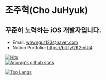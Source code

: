 # 조주혁(Cho JuHyuk)
## 꾸준히 노력하는 iOS 개발자입니다.
* Email: whwngur123@naver.com
* Notion Portfolio: https://bit.ly/2K2mUI4


[![Hits](https://hits.seeyoufarm.com/api/count/incr/badge.svg?url=https%3A%2F%2Fgithub.com%2Fjo030225&count_bg=%2379C83D&title_bg=%23555555&icon=&icon_color=%23E7E7E7&title=hits&edge_flat=false)](https://hits.seeyoufarm.com)                                                     
[![Anurag's github stats](https://github-readme-stats.vercel.app/api?username=jo030225)](https://github.com/anuraghazra/github-readme-stats)


[![Top Langs](https://github-readme-stats.vercel.app/api/top-langs/?username=jo030225)](https://github.com/anuraghazra/github-readme-stats)
 
